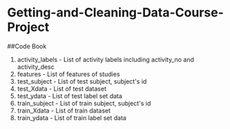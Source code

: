 # Getting-and-Cleaning-Data-Course-Project
##Code Book
1. activity_labels - List of activity labels including activity_no and activity_desc
2. features - List of features of studies
3. test_subject - List of test subject, subject's id
4. test_Xdata - List of test dataset
5. test_ydata - List of test label set data
6. train_subject - List of train subject, subject's id
4. train_Xdata - List of train dataset
5. train_ydata - List of train label set data
